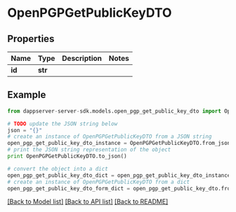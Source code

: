 # OpenPGPGetPublicKeyDTO


## Properties

Name | Type | Description | Notes
------------ | ------------- | ------------- | -------------
**id** | **str** |  | 

## Example

```python
from dappserver-server-sdk.models.open_pgp_get_public_key_dto import OpenPGPGetPublicKeyDTO

# TODO update the JSON string below
json = "{}"
# create an instance of OpenPGPGetPublicKeyDTO from a JSON string
open_pgp_get_public_key_dto_instance = OpenPGPGetPublicKeyDTO.from_json(json)
# print the JSON string representation of the object
print OpenPGPGetPublicKeyDTO.to_json()

# convert the object into a dict
open_pgp_get_public_key_dto_dict = open_pgp_get_public_key_dto_instance.to_dict()
# create an instance of OpenPGPGetPublicKeyDTO from a dict
open_pgp_get_public_key_dto_form_dict = open_pgp_get_public_key_dto.from_dict(open_pgp_get_public_key_dto_dict)
```
[[Back to Model list]](../README.md#documentation-for-models) [[Back to API list]](../README.md#documentation-for-api-endpoints) [[Back to README]](../README.md)


